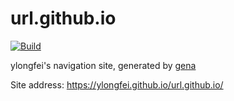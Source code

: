 # url.github.io

[![Build](https://github.com/ylongfei/url.github.io/actions/workflows/generate.yml/badge.svg)](https://github.com/ylongfei/url.github.io/actions/workflows/generate.yml)

ylongfei's navigation site, generated by [gena](https://github.com/x1ah/gena)

Site address: https://ylongfei.github.io/url.github.io/